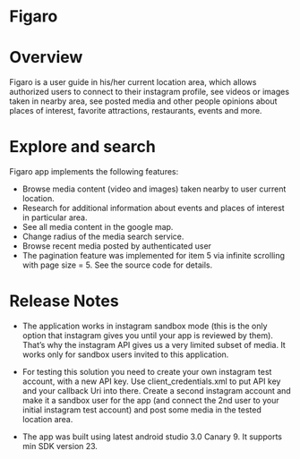 # Figaro

Overview
======
Figaro is a user guide in his/her current location area, which allows authorized users to connect to their instagram profile, see videos or images taken in nearby area, see posted media and other people opinions about places of interest, favorite attractions, restaurants, events and more.

Explore and search
======

Figaro app implements the following features:

- Browse media content (video and images) taken nearby to user current location.
- Research for additional information about events and places of interest in particular area. 
- See all media content in the google map. 
- Change radius of the media search service.
- Browse recent media posted by authenticated user
- The pagination feature was implemented for item 5 via infinite scrolling with page size = 5. See the source code for details.

Release Notes
======
- The application works in instagram sandbox mode (this is the only option that instagram gives you until your app is reviewed by them). That’s why the instagram API gives us a very limited subset of media. It works only for sandbox users invited to this application. 

- For testing this solution you need to create your own instagram test account, with a new API key.  Use client_credentials.xml to put API key and your callback Uri into there.  Create a second instagram account and make it a sandbox user for the app (and connect the 2nd user to your initial instagram test account) and post some media in the tested location area. 

- The app was built using latest android studio 3.0 Canary 9. It supports min SDK version 23.

